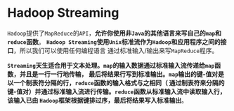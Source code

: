Hadoop Streaming
==========================================================================
`Hadoop`提供了`MapReduce`的`API`，**允许你使用非`Java`的其他语言来写自己的`map`和`reduce`函数**。
**`Hadoop Streaming`使用`Unix`标准流作为`Hadoop`和应用程序之间的接口**，所以我们可以使用任何编程语言
通过标准输入/输出来写`MapReduce`程序。

**`Streaming`天生适合用于文本处理。`map`的输入数据通过标准输入流传递给`map`函数，并且是一行一行地传输，
最后将结果行写到标准输出。`map`输出的键-值对是以一个制表符分隔的行，`reduce`函数的输入格式与之相同（
通过制表符来分隔的键-值对）并通过标准输入流进行传输。`reduce`函数从标准输入流中读取输入行，该输入已由
`Hadoop`框架根据键排过序，最后将结果写入标准输出**。




